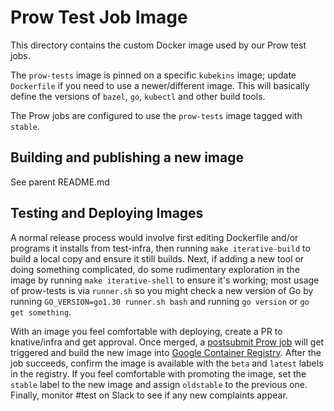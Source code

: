 # Prow Test Job Image

This directory contains the custom Docker image used by our Prow test jobs.

The `prow-tests` image is pinned on a specific `kubekins` image; update
`Dockerfile` if you need to use a newer/different image. This will basically
define the versions of `bazel`, `go`, `kubectl` and other build tools.

The Prow jobs are configured to use the `prow-tests` image tagged with `stable`.

## Building and publishing a new image

See parent README.md

## Testing and Deploying Images

A normal release process would involve first editing Dockerfile and/or programs
it installs from test-infra, then running `make iterative-build` to build a
local copy and ensure it still builds. Next, if adding a new tool or doing
something complicated, do some rudimentary exploration in the image by running
`make iterative-shell` to ensure it's working; most usage of prow-tests is via
`runner.sh` so you might check a new version of Go by running
`GO_VERSION=go1.30 runner.sh bash` and running `go version` or
`go get something`.

With an image you feel comfortable with deploying, create a PR to
knative/infra and get approval. Once merged, a
[postsubmit Prow job](https://prow.knative.dev/?job=post-knative-infra-prow-tests-image-push)
will get triggered and build the new image into
[Google Container Registry](https://pantheon.corp.google.com/gcr/images/knative-tests/GLOBAL/test-infra/prow-tests?gcrImageListsize=30).
After the job succeeds, confirm the image is available with the `beta` and
`latest` labels in the registry. If you feel comfortable with promoting the
image, set the `stable` label to the new image and assign `oldstable` to the
previous one. Finally, monitor #test on Slack to see if any new complaints appear.
